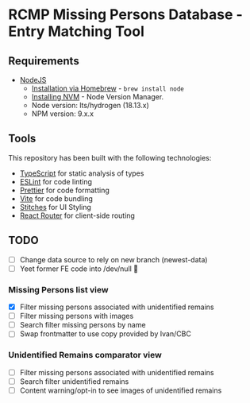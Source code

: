 # RCMP Missing Persons Database - Entry Matching Tool

## Requirements

- [NodeJS](https://nodejs.org/en/)
  - [Installation via Homebrew](https://formulae.brew.sh/formula/node) - `brew install node`
  - [Installing NVM](https://github.com/nvm-sh/nvm) - Node Version Manager.
  - Node version: lts/hydrogen (18.13.x)
  - NPM version: 9.x.x

## Tools

This repository has been built with the following technologies:

- [TypeScript](https://www.typescriptlang.org/) for static analysis of types
- [ESLint](https://eslint.org/) for code linting
- [Prettier](https://prettier.io) for code formatting
- [Vite](https://vitejs.dev/) for code bundling
- [Stitches](https://stitches.dev/) for UI Styling
- [React Router](https://reactrouter.com/en/main) for client-side routing

## TODO

- [ ] Change data source to rely on new branch (newest-data)
- [ ] Yeet former FE code into /dev/null 🌋

### Missing Persons list view

- [x] Filter missing persons associated with unidentified remains
- [ ] Filter missing persons with images
- [ ] Search filter missing persons by name
- [ ] Swap frontmatter to use copy provided by Ivan/CBC

### Unidentified Remains comparator view

- [ ] Filter missing persons associated with unidentified remains
- [ ] Search filter unidentified remains
- [ ] Content warning/opt-in to see images of unidentified remains

